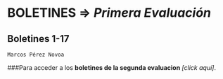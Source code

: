# BOLETINES => _Primera Evaluación_
## Boletines 1-17

`Marcos Pérez Novoa`

###Para acceder a los **boletines de la segunda evaluacion** *[click aquí]*.
